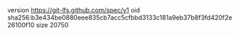 version https://git-lfs.github.com/spec/v1
oid sha256:b3e434be0880eee835cb7acc5cfbbd3133c181a9eb37b8f3fd420f2e26100f10
size 20750
